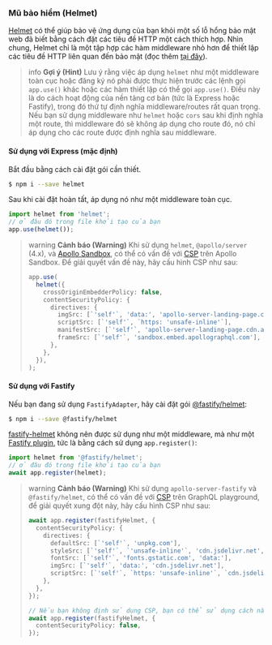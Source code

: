 ### Mũ bảo hiểm (Helmet)

[Helmet](https://github.com/helmetjs/helmet) có thể giúp bảo vệ ứng dụng của bạn khỏi một số lỗ hổng bảo mật web đã biết bằng cách đặt các tiêu đề HTTP một cách thích hợp. Nhìn chung, Helmet chỉ là một tập hợp các hàm middleware nhỏ hơn để thiết lập các tiêu đề HTTP liên quan đến bảo mật (đọc thêm [tại đây](https://github.com/helmetjs/helmet#how-it-works)).

> info **Gợi ý (Hint)** Lưu ý rằng việc áp dụng `helmet` như một middleware toàn cục hoặc đăng ký nó phải được thực hiện trước các lệnh gọi `app.use()` khác hoặc các hàm thiết lập có thể gọi `app.use()`. Điều này là do cách hoạt động của nền tảng cơ bản (tức là Express hoặc Fastify), trong đó thứ tự định nghĩa middleware/routes rất quan trọng. Nếu bạn sử dụng middleware như `helmet` hoặc `cors` sau khi định nghĩa một route, thì middleware đó sẽ không áp dụng cho route đó, nó chỉ áp dụng cho các route được định nghĩa sau middleware.

#### Sử dụng với Express (mặc định)

Bắt đầu bằng cách cài đặt gói cần thiết.

```bash
$ npm i --save helmet
```

Sau khi cài đặt hoàn tất, áp dụng nó như một middleware toàn cục.

```typescript
import helmet from 'helmet';
// ở đâu đó trong file khởi tạo của bạn
app.use(helmet());
```

> warning **Cảnh báo (Warning)** Khi sử dụng `helmet`, `@apollo/server` (4.x), và [Apollo Sandbox](https://docs.nestjs.com/graphql/quick-start#apollo-sandbox), có thể có vấn đề với [CSP](https://developer.mozilla.org/en-US/docs/Web/HTTP/CSP) trên Apollo Sandbox. Để giải quyết vấn đề này, hãy cấu hình CSP như sau:
>
> ```typescript
> app.use(
>   helmet({
>     crossOriginEmbedderPolicy: false,
>     contentSecurityPolicy: {
>       directives: {
>         imgSrc: [`'self'`, 'data:', 'apollo-server-landing-page.cdn.apollographql.com'],
>         scriptSrc: [`'self'`, `https: 'unsafe-inline'`],
>         manifestSrc: [`'self'`, 'apollo-server-landing-page.cdn.apollographql.com'],
>         frameSrc: [`'self'`, 'sandbox.embed.apollographql.com'],
>       },
>     },
>   }),
> );
> ```

#### Sử dụng với Fastify

Nếu bạn đang sử dụng `FastifyAdapter`, hãy cài đặt gói [@fastify/helmet](https://github.com/fastify/fastify-helmet):

```bash
$ npm i --save @fastify/helmet
```

[fastify-helmet](https://github.com/fastify/fastify-helmet) không nên được sử dụng như một middleware, mà như một [Fastify plugin](https://www.fastify.io/docs/latest/Reference/Plugins/), tức là bằng cách sử dụng `app.register()`:

```typescript
import helmet from '@fastify/helmet';
// ở đâu đó trong file khởi tạo của bạn
await app.register(helmet);
```

> warning **Cảnh báo (Warning)** Khi sử dụng `apollo-server-fastify` và `@fastify/helmet`, có thể có vấn đề với [CSP](https://developer.mozilla.org/en-US/docs/Web/HTTP/CSP) trên GraphQL playground, để giải quyết xung đột này, hãy cấu hình CSP như sau:
>
> ```typescript
> await app.register(fastifyHelmet, {
>   contentSecurityPolicy: {
>     directives: {
>       defaultSrc: [`'self'`, 'unpkg.com'],
>       styleSrc: [`'self'`, `'unsafe-inline'`, 'cdn.jsdelivr.net', 'fonts.googleapis.com', 'unpkg.com'],
>       fontSrc: [`'self'`, 'fonts.gstatic.com', 'data:'],
>       imgSrc: [`'self'`, 'data:', 'cdn.jsdelivr.net'],
>       scriptSrc: [`'self'`, `https: 'unsafe-inline'`, `cdn.jsdelivr.net`, `'unsafe-eval'`],
>     },
>   },
> });
>
> // Nếu bạn không định sử dụng CSP, bạn có thể sử dụng cách này:
> await app.register(fastifyHelmet, {
>   contentSecurityPolicy: false,
> });
> ```
